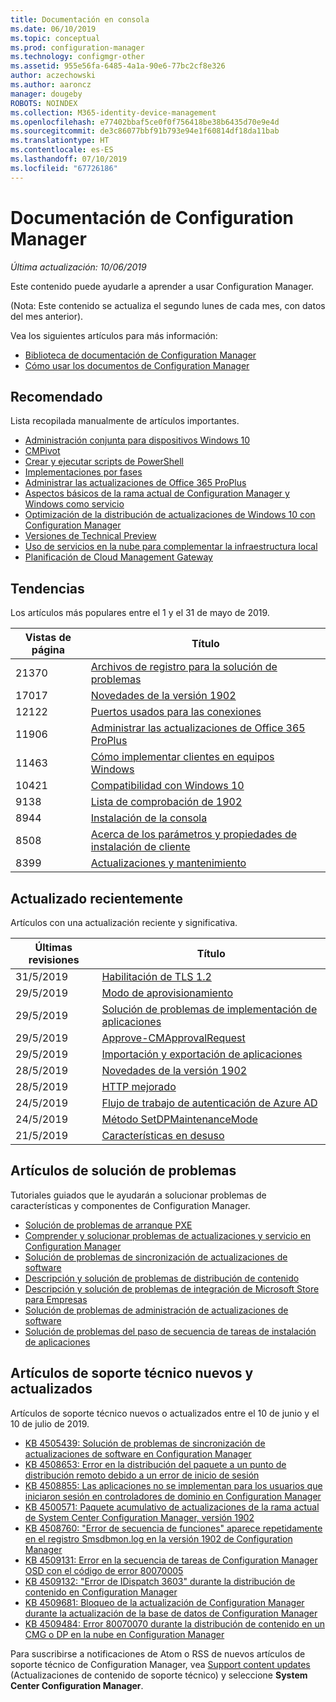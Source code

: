 ```yaml
---
title: Documentación en consola
ms.date: 06/10/2019
ms.topic: conceptual
ms.prod: configuration-manager
ms.technology: configmgr-other
ms.assetid: 955e56fa-6485-4a1a-90e6-77bc2cf8e326
author: aczechowski
ms.author: aaroncz
manager: dougeby
ROBOTS: NOINDEX
ms.collection: M365-identity-device-management
ms.openlocfilehash: e77402bbaf5ce0f0f756418be38b6435d70e9e4d
ms.sourcegitcommit: de3c86077bbf91b793e94e1f60814df18da11bab
ms.translationtype: HT
ms.contentlocale: es-ES
ms.lasthandoff: 07/10/2019
ms.locfileid: "67726186"
---
```

<!-- 
- Feature 1357546
- This page displays in-console, under the Community workspace, Documentation node. 
- Don't use any relative links; must be full https://docs.microsoft.com and language neutral
- Process: https://microsoft.sharepoint.com/teams/ConfigMgr/Documents/ContentPub/Data%20collection%20process%20for%20Feature%201357546%20In-console%20documentation.docx?web=1
-->

# <a name="configuration-manager-documentation"></a>Documentación de Configuration Manager

*Última actualización: 10/06/2019*

Este contenido puede ayudarle a aprender a usar Configuration Manager.

(Nota: Este contenido se actualiza el segundo lunes de cada mes, con datos del mes anterior).

Vea los siguientes artículos para más información:

- [Biblioteca de documentación de Configuration Manager](https://docs.microsoft.com/sccm)  
- [Cómo usar los documentos de Configuration Manager](https://docs.microsoft.com/sccm/core/understand/use-docs)

## <a name="recommended"></a>Recomendado

Lista recopilada manualmente de artículos importantes.

- [Administración conjunta para dispositivos Windows 10](https://docs.microsoft.com/sccm/comanage/overview)  
- [CMPivot](https://docs.microsoft.com/sccm/core/servers/manage/cmpivot)  
- [Crear y ejecutar scripts de PowerShell](https://docs.microsoft.com/sccm/apps/deploy-use/create-deploy-scripts)  
- [Implementaciones por fases](https://docs.microsoft.com/sccm/osd/deploy-use/create-phased-deployment-for-task-sequence)  
- [Administrar las actualizaciones de Office 365 ProPlus](https://docs.microsoft.com/sccm/sum/deploy-use/manage-office-365-proplus-updates)  
- [Aspectos básicos de la rama actual de Configuration Manager y Windows como servicio](https://docs.microsoft.com/sccm/core/understand/configuration-manager-and-windows-as-service)
- [Optimización de la distribución de actualizaciones de Windows 10 con Configuration Manager](https://docs.microsoft.com/sccm/sum/deploy-use/optimize-windows-10-update-delivery)
- [Versiones de Technical Preview](https://docs.microsoft.com/sccm/core/get-started/technical-preview)
- [Uso de servicios en la nube para complementar la infraestructura local](https://docs.microsoft.com/sccm/core/understand/use-cloud-services)
- [Planificación de Cloud Management Gateway](https://docs.microsoft.com/sccm/core/clients/manage/plan-cloud-management-gateway)

## <a name="trending"></a>Tendencias

Los artículos más populares entre el 1 y el 31 de mayo de 2019.

| Vistas de página | Título |
|------------|-------|
| 21370 | [Archivos de registro para la solución de problemas](https://docs.microsoft.com/sccm/core/plan-design/hierarchy/log-files) |
| 17017 | [Novedades de la versión 1902](https://docs.microsoft.com/sccm/core/plan-design/changes/whats-new-in-version-1902) |
| 12122 | [Puertos usados para las conexiones](https://docs.microsoft.com/sccm/core/plan-design/hierarchy/ports) |
| 11906 | [Administrar las actualizaciones de Office 365 ProPlus](https://docs.microsoft.com/sccm/sum/deploy-use/manage-office-365-proplus-updates) |
| 11463 | [Cómo implementar clientes en equipos Windows](https://docs.microsoft.com/sccm/core/clients/deploy/deploy-clients-to-windows-computers) |
| 10421 | [Compatibilidad con Windows 10](https://docs.microsoft.com/sccm/core/plan-design/configs/support-for-windows-10) |
| 9138 | [Lista de comprobación de 1902](https://docs.microsoft.com/sccm/core/servers/manage/checklist-for-installing-update-1902) |
| 8944 | [Instalación de la consola](https://docs.microsoft.com/sccm/core/servers/deploy/install/install-consoles) |
| 8508 | [Acerca de los parámetros y propiedades de instalación de cliente](https://docs.microsoft.com/sccm/core/clients/deploy/about-client-installation-properties) |
| 8399 | [Actualizaciones y mantenimiento](https://docs.microsoft.com/sccm/core/servers/manage/updates) |

## <a name="recently-updated"></a>Actualizado recientemente

Artículos con una actualización reciente y significativa.

| Últimas revisiones | Título |
|---------------|-------|
| 31/5/2019 | [Habilitación de TLS 1.2](https://docs.microsoft.com/sccm/core/plan-design/security/enable-tls-1-2) |
| 29/5/2019 | [Modo de aprovisionamiento](https://docs.microsoft.com/sccm/osd/understand/provisioning-mode) |
| 29/5/2019 | [Solución de problemas de implementación de aplicaciones](https://docs.microsoft.com/sccm/apps/deploy-use/troubleshoot-application-deployment) |
| 29/5/2019 | [Approve-CMApprovalRequest](https://docs.microsoft.com/powershell/module/configurationmanager/approve-cmapprovalrequest) |
| 29/5/2019 | [Importación y exportación de aplicaciones](https://docs.microsoft.com/sccm/apps/deploy-use/import-export-applications) |
| 28/5/2019 | [Novedades de la versión 1902](https://docs.microsoft.com/sccm/core/plan-design/changes/whats-new-in-version-1902) |
| 28/5/2019 | [HTTP mejorado](https://docs.microsoft.com/sccm/core/plan-design/hierarchy/enhanced-http) |
| 24/5/2019 | [Flujo de trabajo de autenticación de Azure AD](https://docs.microsoft.com/sccm/core/clients/manage/azure-ccmsetup) |
| 24/5/2019 | [Método SetDPMaintenanceMode](https://docs.microsoft.com/sccm/develop/reference/core/servers/configure/setdpmaintenancemode-method-in-class-sms-distributionpointinfo) |
| 21/5/2019 | [Características en desuso](https://docs.microsoft.com/sccm/core/plan-design/changes/deprecated/removed-and-deprecated-cmfeatures) |

## <a name="troubleshooting-articles"></a>Artículos de solución de problemas

Tutoriales guiados que le ayudarán a solucionar problemas de características y componentes de Configuration Manager.

- [Solución de problemas de arranque PXE](https://support.microsoft.com/help/4468612)
- [Comprender y solucionar problemas de actualizaciones y servicio en Configuration Manager](https://support.microsoft.com/help/4490424)
- [Solución de problemas de sincronización de actualizaciones de software](https://support.microsoft.com/help/10059)
- [Descripción y solución de problemas de distribución de contenido](https://support.microsoft.com/help/4482728)
- [Descripción y solución de problemas de integración de Microsoft Store para Empresas](https://support.microsoft.com/help/4010214)
- [Solución de problemas de administración de actualizaciones de software](https://support.microsoft.com/help/10680)
- [Solución de problemas del paso de secuencia de tareas de instalación de aplicaciones](https://support.microsoft.com/help/18408/)

## <a name="new-and-updated-support-articles"></a>Artículos de soporte técnico nuevos y actualizados

Artículos de soporte técnico nuevos o actualizados entre el 10 de junio y el 10 de julio de 2019.

- [KB 4505439: Solución de problemas de sincronización de actualizaciones de software en Configuration Manager](https://support.microsoft.com/help/4505439)
- [KB 4508653: Error en la distribución del paquete a un punto de distribución remoto debido a un error de inicio de sesión](https://support.microsoft.com/help/4508653)
- [KB 4508855: Las aplicaciones no se implementan para los usuarios que iniciaron sesión en controladores de dominio en Configuration Manager](https://support.microsoft.com/help/4508855)
- [KB 4500571: Paquete acumulativo de actualizaciones de la rama actual de System Center Configuration Manager, versión 1902](https://support.microsoft.com/help/4500571)
- [KB 4508760: "Error de secuencia de funciones" aparece repetidamente en el registro Smsdbmon.log en la versión 1902 de Configuration Manager](https://support.microsoft.com/help/4508760)
- [KB 4509131: Error en la secuencia de tareas de Configuration Manager OSD con el código de error 80070005](https://support.microsoft.com/help/4509131)
- [KB 4509132: "Error de IDispatch 3603" durante la distribución de contenido en Configuration Manager](https://support.microsoft.com/help/4509132)
- [KB 4509681: Bloqueo de la actualización de Configuration Manager durante la actualización de la base de datos de Configuration Manager](https://support.microsoft.com/help/4509681)
- [KB 4509484: Error 80070070 durante la distribución de contenido en un CMG o DP en la nube en Configuration Manager](https://support.microsoft.com/help/4509484)

Para suscribirse a notificaciones de Atom o RSS de nuevos artículos de soporte técnico de Configuration Manager, vea [Support content updates](https://support.microsoft.com/help/4089498/) (Actualizaciones de contenido de soporte técnico) y seleccione **System Center Configuration Manager**.  
